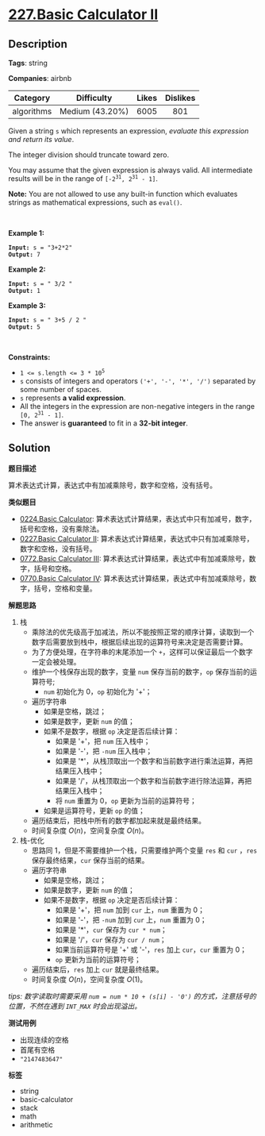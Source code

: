 # [227.Basic Calculator II](https://leetcode.com/problems/basic-calculator-ii/description/)

## Description

**Tags**: string

**Companies**: airbnb

|  Category  |   Difficulty    | Likes | Dislikes |
| :--------: | :-------------: | :---: | :------: |
| algorithms | Medium (43.20%) | 6005  |   801    |

<p>Given a string <code>s</code> which represents an expression, <em>evaluate this expression and return its value</em>.&nbsp;</p>
<p>The integer division should truncate toward zero.</p>
<p>You may assume that the given expression is always valid. All intermediate results will be in the range of <code>[-2<sup>31</sup>, 2<sup>31</sup> - 1]</code>.</p>
<p><strong>Note:</strong> You are not allowed to use any built-in function which evaluates strings as mathematical expressions, such as <code>eval()</code>.</p>
<p>&nbsp;</p>
<p><strong class="example">Example 1:</strong></p>
<pre><code><strong>Input:</strong> s = "3+2*2"
<strong>Output:</strong> 7</code></pre><p><strong class="example">Example 2:</strong></p>
<pre><code><strong>Input:</strong> s = " 3/2 "
<strong>Output:</strong> 1</code></pre><p><strong class="example">Example 3:</strong></p>
<pre><code><strong>Input:</strong> s = " 3+5 / 2 "
<strong>Output:</strong> 5</code></pre>
<p>&nbsp;</p>
<p><strong>Constraints:</strong></p>
<ul>
  <li><code>1 &lt;= s.length &lt;= 3 * 10<sup>5</sup></code></li>
  <li><code>s</code> consists of integers and operators <code>(&#39;+&#39;, &#39;-&#39;, &#39;*&#39;, &#39;/&#39;)</code> separated by some number of spaces.</li>
  <li><code>s</code> represents <strong>a valid expression</strong>.</li>
  <li>All the integers in the expression are non-negative integers in the range <code>[0, 2<sup>31</sup> - 1]</code>.</li>
  <li>The answer is <strong>guaranteed</strong> to fit in a <strong>32-bit integer</strong>.</li>
</ul>

## Solution

**题目描述**

算术表达式计算，表达式中有加减乘除号，数字和空格，没有括号。

**类似题目**

- [0224.Basic Calculator](0224.basic-calculator.md): 算术表达式计算结果，表达式中只有加减号，数字，括号和空格，没有乘除法。
- [0227.Basic Calculator II](0227.basic-calculator-ii.md): 算术表达式计算结果，表达式中只有加减乘除号，数字和空格，没有括号。
- [0772.Basic Calculator III](../.lock/0772.basic-calculator-iii.md): 算术表达式计算结果，表达式中有加减乘除号，数字，括号和空格。
- [0770.Basic Calculator IV](0770.basic-calculator-iv.md): 算术表达式计算结果，表达式中有加减乘除号，数字，括号，空格和变量。

**解题思路**

1. 栈
   - 乘除法的优先级高于加减法，所以不能按照正常的顺序计算，读取到一个数字后需要放到栈中，根据后续出现的运算符号来决定是否需要计算。
   - 为了方便处理，在字符串的末尾添加一个 `+`，这样可以保证最后一个数字一定会被处理。
   - 维护一个栈保存出现的数字，变量 `num` 保存当前的数字，`op` 保存当前的运算符号;
     - `num` 初始化为 0，`op` 初始化为 '+'；
   - 遍历字符串
     - 如果是空格，跳过；
     - 如果是数字，更新 `num` 的值；
     - 如果不是数字，根据 `op` 决定是否后续计算：
       - 如果是 '+'，把 `num` 压入栈中；
       - 如果是 '-'，把 `-num` 压入栈中；
       - 如果是 '*'，从栈顶取出一个数字和当前数字进行乘法运算，再把结果压入栈中；
       - 如果是 '/'，从栈顶取出一个数字和当前数字进行除法运算，再把结果压入栈中；
       - 将 `num` 重置为 0，`op` 更新为当前的运算符号；
     - 如果是运算符号，更新 `op` 的值；
   - 遍历结束后，把栈中所有的数字都加起来就是最终结果。
   - 时间复杂度 $O(n)$，空间复杂度 $O(n)$。
2. 栈-优化
   - 思路同 1，但是不需要维护一个栈，只需要维护两个变量 `res` 和 `cur` ，`res` 保存最终结果，`cur` 保存当前的结果。
   - 遍历字符串
     - 如果是空格，跳过；
     - 如果是数字，更新 `num` 的值；
     - 如果不是数字，根据 `op` 决定是否后续计算：
       - 如果是 '+'，把 `num` 加到 `cur` 上，`num` 重置为 0；
       - 如果是 '-'，把 `-num` 加到 `cur` 上，`num` 重置为 0；
       - 如果是 '*'，`cur` 保存为 `cur * num`；
       - 如果是 '/'，`cur` 保存为 `cur / num`；
       - 如果当前运算符号是 '+' 或 '-'，`res` 加上 `cur`，`cur` 重置为 0；
       - `op` 更新为当前的运算符号；
   - 遍历结束后，`res` 加上 `cur` 就是最终结果。
   - 时间复杂度 $O(n)$，空间复杂度 $O(1)$。

*tips: 数字读取时需要采用 `num = num * 10 + (s[i] - '0')` 的方式，注意括号的位置，不然在遇到 `INT_MAX` 时会出现溢出。*

**测试用例**

- 出现连续的空格
- 首尾有空格
- `"2147483647"`

**标签**

- string
- basic-calculator
- stack
- math
- arithmetic
